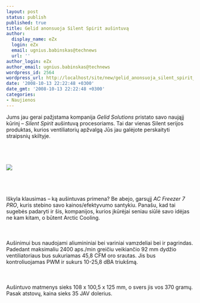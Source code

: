 ```yaml
---
layout: post
status: publish
published: true
title: Gelid anonsuoja Silent Spirit aušintuvą
author:
  display_name: eZx
  login: eZx
  email: ugnius.babinskas@technews
  url: ''
author_login: eZx
author_email: ugnius.babinskas@technews
wordpress_id: 2564
wordpress_url: http://localhost/site/new/gelid_anonsuoja_silent_spirit_ausintuva/
date: '2008-10-13 22:22:48 +0300'
date_gmt: '2008-10-13 22:22:48 +0300'
categories:
- Naujienos
---
```

<p>Jums jau gerai pažįstama kompanija <i>Gelid Solutions</i> pristato savo naująjį kūrinį – <i>Silent Spirit</i> aušintuvą procesoriams. Tai dar vienas Silent serijos produktas, kurios ventiliatorių apžvalgą Jūs jau galėjote perskaityti straipsnių skiltyje.<br />
<br><br />
<br><br><img src="http://www.technews.lt/upl/Failai/IMG_3455_set_600_400.gif"><br><br />
<br><br />
<br>Iškyla klausimas – ką aušintuvas primena? Be abejo, garsųjį <i>AC Freezer 7 PRO</i>, kuris stebino savo kainos/efektyvumo santykiu. Panašu, kad tai sugebės padaryti ir šis, kompanijos, kurios įkūrėjai seniau siūlė savo idėjas ne kam kitam, o būtent Arctic Cooling.<br />
<br><br />
<br>Aušinimui bus naudojami aliumininiai bei variniai vamzdeliai bei ir pagrindas. Padedant maksimaliu 2400 aps./min greičiu veikiančio 92 mm dydžio ventiliatoriaus bus sukuriamas 45,8 CFM oro srautas. Jis bus kontroliuojamas PWM ir sukurs 10-25,8 dBA triukšmą.<br />
<br><br />
<br>Aušintuvo matmenys sieks 108 x 100,5 x 125 mm, o svers jis vos 370 gramų. Pasak atstovų, kaina sieks 35 JAV dolerius.<br />
<br><br />
<br><br />
<br></p>
